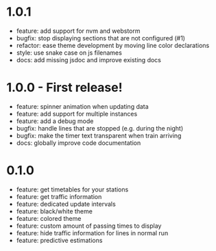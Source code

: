 # 1.0.1

- feature: add support for nvm and webstorm
- bugfix: stop displaying sections that are not configured (#1)
- refactor: ease theme development by moving line color declarations
- style: use snake case on js filenames
- docs: add missing jsdoc and improve existing docs

# 1.0.0 - First release!

- feature: spinner animation when updating data
- feature: add support for multiple instances
- feature: add a debug mode
- bugfix: handle lines that are stopped (e.g. during the night)
- bugfix: make the timer text transparent when train arriving
- docs: globally improve code documentation

# 0.1.0

- feature: get timetables for your stations
- feature: get traffic information
- feature: dedicated update intervals
- feature: black/white theme
- feature: colored theme
- feature: custom amount of passing times to display
- feature: hide traffic information for lines in normal run
- feature: predictive estimations
